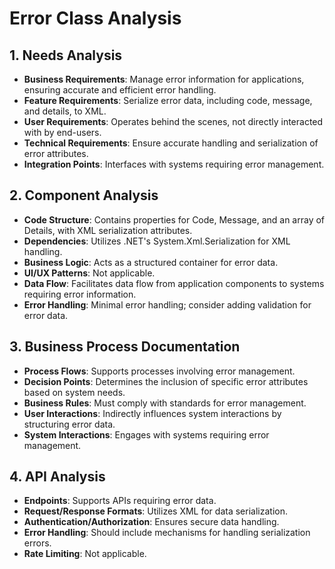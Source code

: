 # Error Class Analysis

## 1. Needs Analysis
- **Business Requirements**: Manage error information for applications, ensuring accurate and efficient error handling.
- **Feature Requirements**: Serialize error data, including code, message, and details, to XML.
- **User Requirements**: Operates behind the scenes, not directly interacted with by end-users.
- **Technical Requirements**: Ensure accurate handling and serialization of error attributes.
- **Integration Points**: Interfaces with systems requiring error management.

## 2. Component Analysis
- **Code Structure**: Contains properties for Code, Message, and an array of Details, with XML serialization attributes.
- **Dependencies**: Utilizes .NET's System.Xml.Serialization for XML handling.
- **Business Logic**: Acts as a structured container for error data.
- **UI/UX Patterns**: Not applicable.
- **Data Flow**: Facilitates data flow from application components to systems requiring error information.
- **Error Handling**: Minimal error handling; consider adding validation for error data.

## 3. Business Process Documentation
- **Process Flows**: Supports processes involving error management.
- **Decision Points**: Determines the inclusion of specific error attributes based on system needs.
- **Business Rules**: Must comply with standards for error management.
- **User Interactions**: Indirectly influences system interactions by structuring error data.
- **System Interactions**: Engages with systems requiring error management.

## 4. API Analysis
- **Endpoints**: Supports APIs requiring error data.
- **Request/Response Formats**: Utilizes XML for data serialization.
- **Authentication/Authorization**: Ensures secure data handling.
- **Error Handling**: Should include mechanisms for handling serialization errors.
- **Rate Limiting**: Not applicable.
